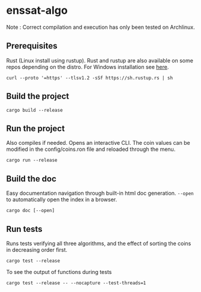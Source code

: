 # enssat-algo

Note : Correct compilation and execution has only been tested on Archlinux.

## Prerequisites
Rust (Linux install using rustup). Rust and rustup are also available on some repos depending on the distro. 
For Windows installation see [here](https://forge.rust-lang.org/infra/other-installation-methods.html).
```
curl --proto '=https' --tlsv1.2 -sSf https://sh.rustup.rs | sh
```

## Build the project
```
cargo build --release
```

## Run the project
Also compiles if needed. Opens an interactive CLI. The coin values can be modified in the config/coins.ron file and reloaded through
the menu.

```
cargo run --release
```

## Build the doc
Easy documentation navigation through built-in html doc generation. `--open` to automatically open the index in a browser.

```
cargo doc [--open]
```

## Run tests
Runs tests verifying all three algorithms, and the effect of sorting the coins in decreasing order first.

```
cargo test --release
```

To see the output of functions during tests

```
cargo test --release -- --nocapture --test-threads=1
```
